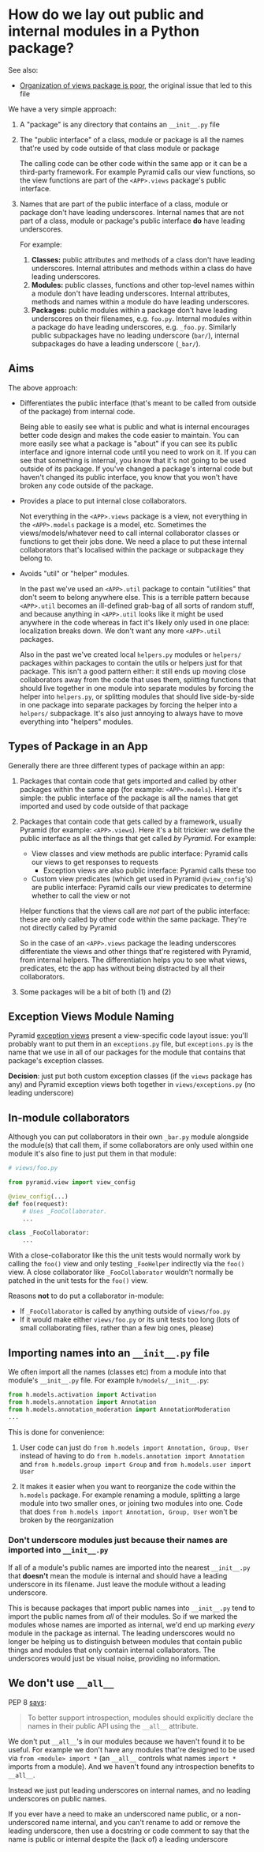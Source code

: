 # How do we lay out public and internal modules in a Python package?

See also:

* [Organization of views package is poor](https://github.com/hypothesis/lms/issues/1245), the original issue that led to this file

We have a very simple approach:

1. A "package" is any directory that contains an `__init__.py` file

2. The "public interface" of a class, module or package is all the names that're used by code outside of that class module or package

   The calling code can be other code within the same app or it can be a third-party framework. For example Pyramid calls our view functions, so the view functions are part of the `<APP>.views` package's public interface.

3. Names that are part of the public interface of a class, module or package don't have leading underscores. Internal names that are not part of a class, module or package's public interface **do** have leading underscores.

   For example:

   1. **Classes:** public attributes and methods of a class don't have leading underscores. Internal attributes and methods within a class do have leading underscores.
   2. **Modules:** public classes, functions and other top-level names within a module don't have leading underscores. Internal attributes, methods and names within a module do have leading underscores.
   3. **Packages:** public modules within a package don't have leading underscores on their filenames, e.g. `foo.py`. Internal modules within a package do have leading underscores, e.g. `_foo.py`. Similarly public subpackages have no leading underscore (`bar/`), internal subpackages do have a leading underscore (`_bar/`).

## Aims

The above approach:

* Differentiates the public interface (that's meant to be called from outside of the package) from internal code.

  Being able to easily see what is public and what is internal encourages better code design and makes the code easier to maintain. You can more easily see what a package is "about" if you can see its public interface and ignore internal code until you need to work on it. If you can see that something is internal, you know that it's not going to be used outside of its package. If you've changed a package's internal code but haven't changed its public interface, you know that you won't have broken any code outside of the package.

* Provides a place to put internal close collaborators.

  Not everything in the `<APP>.views` package is a view, not everything in the `<APP>.models` package is a model, etc. Sometimes the views/models/whatever need to call internal collaborator classes or functions to get their jobs done. We need a place to put these internal collaborators that's localised within the package or subpackage they belong to.

* Avoids "util" or "helper" modules.

  In the past we've used an `<APP>.util` package to contain "utilities" that don't seem to belong anywhere else. This is a terrible pattern because `<APP>.util` becomes an ill-defined grab-bag of all sorts of random stuff, and because anything in `<APP>.util` looks like it might be used anywhere in the code whereas in fact it's likely only used in one place: localization breaks down. We don't want any more `<APP>.util` packages.

  Also in the past we've created local `helpers.py` modules or `helpers/` packages within packages to contain the utils or helpers just for that package. This isn't a good pattern either: it still ends up moving close collaborators away from the code that uses them, splitting functions that should live together in one module into separate modules by forcing the helper into `helpers.py`, or splitting modules that should live side-by-side in one package into separate packages by forcing the helper into a `helpers/` subpackage. It's also just annoying to always have to move everything into "helpers" modules.

## Types of Package in an App

Generally there are three different types of package within an app:

1. Packages that contain code that gets imported and called by other packages within the same app (for example: `<APP>.models`). Here it's simple: the public interface of the package is all the names that get imported and used by code outside of that package

2. Packages that contain code that gets called by a framework, usually Pyramid (for example: `<APP>.views`). Here it's a bit trickier: we define the public interface as all the things that get called _by Pyramid_. For example:

   * View classes and view methods are public interface: Pyramid calls our views to get responses to requests
     * Exception views are also public interface: Pyramid calls these too
   * Custom view predicates (which get used in Pyramid `@view_config`'s) are public interface: Pyramid calls our view predicates to determine whether to call the view or not

    Helper functions that the views call are _not_ part of the public interface: these are only called by other code within the same package. They're not directly called by Pyramid

   So in the case of an `<APP>.views` package the leading underscores differentiate the views and other things that're registered with Pyramid, from internal helpers. The differentiation helps you to see what views, predicates, etc the app has without being distracted by all their collaborators.

3. Some packages will be a bit of both (1) and (2)

## Exception Views Module Naming

Pyramid [exception views](https://docs.pylonsproject.org/projects/pyramid/en/latest/narr/views.html#custom-exception-views) present a view-specific code layout issue: you'll probably want to put them in an `exceptions.py` file, but `exceptions.py` is the name that we use in all of our packages for the module that contains that package's exception classes. 

**Decision**: just put both custom exception classes (if the `views` package has any) and Pyramid exception views both together in `views/exceptions.py` (no leading underscore)

## In-module collaborators

Although you can put collaborators in their own `_bar.py` module alongside the module(s) that call them, if some collaborators are only used within one module it's also fine to just put them in that module:

```python
# views/foo.py

from pyramid.view import view_config

@view_config(...)
def foo(request):
    # Uses _FooCollaborator.
    ...

class _FooCollaborator:
    ...
```

With a close-collaborator like this the unit tests would normally work by calling the `foo()` view and only testing `_FooHelper` indirectly via the `foo()` view. A close collaborator like `_FooCollaborator` wouldn't normally be patched in the unit tests for the `foo()` view.

Reasons **not** to do put a collaborator in-module:

* If `_FooCollaborator` is called by anything outside of `views/foo.py`
* If it would make either `views/foo.py` or its unit tests too long (lots of small collaborating files, rather than a few big ones, please)

## Importing names into an `__init__.py` file

We often import all the names (classes etc) from a module into that module's `__init__.py` file. For example `h/models/__init__.py`:

```python
from h.models.activation import Activation
from h.models.annotation import Annotation
from h.models.annotation_moderation import AnnotationModeration
...
```

This is done for convenience:

1. User code can just do `from h.models import Annotation, Group, User` instead of having to do `from h.models.annotation import Annotation` and `from h.models.group import Group` and `from h.models.user import User`

2. It makes it easier when you want to reorganize the code within the `h.models` package. For example renaming a module, splitting a large module into two smaller ones, or joining two modules into one. Code that does `from h.models import Annotation, Group, User` won't be broken by the reorganization

### Don't underscore modules just because their names are imported into `__init__.py`

If all of a module's public names are imported into the nearest `__init__.py` that **doesn't** mean the module is internal and should have a leading underscore in its filename. Just leave the module without a leading underscore.

This is because packages that import public names into `__init__.py` tend to import the public names from _all_ of their modules. So if we marked the modules whose names are imported as internal, we'd end up marking _every_ module in the package as internal. The leading underscores would no longer be helping us to distinguish between modules that contain public things and modules that only contain internal collaborators. The underscores would just be visual noise, providing no information.

## We don't use `__all__`

PEP 8 [says](https://www.python.org/dev/peps/pep-0008/#public-and-internal-interfaces):

> To better support introspection, modules should explicitly declare the names in their public API using the `__all__` attribute.

We don't put `__all__`'s in our modules because we haven't found it to be useful. For example we don't have any modules that're designed to be used via `from <module> import *` (an `__all__` controls what names `import *` imports from a module). And we haven't found any introspection benefits to `__all__`.

Instead we just put leading underscores on internal names, and no leading underscores on public names.

If you ever have a need to make an underscored name public, or a non-underscored name internal, and you can't rename to add or remove the leading underscore, then use a docstring or code comment to say that the name is public or internal despite the (lack of) a leading underscore
